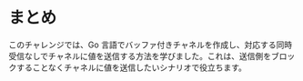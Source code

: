 # まとめ

このチャレンジでは、Go 言語でバッファ付きチャネルを作成し、対応する同時受信なしでチャネルに値を送信する方法を学びました。これは、送信側をブロックすることなくチャネルに値を送信したいシナリオで役立ちます。
